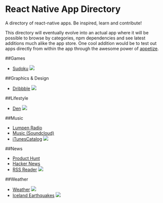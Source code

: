 # React Native App Directory
A directory of react-native apps. Be inspired, learn and contribute!

This directory will eventually evolve into an actual app where it will be possible to browse by categories, npm dependencies and see latest additions much alike the app store. One cool addition would be to test out apps directly from within the app through the awesome power of [appetize](https://appetize.io/).

##Games
- [Sudoku](https://github.com/christopherdro/react-native-sudoku) [![][phone]][Sudoku]

##Graphics & Design
- [Dribbble](https://github.com/catalinmiron/react-native-dribbble-app) [![][phone]][DribblePhone]

##Lifestyle
- [Den](https://github.com/asamiller/den) [![][phone]][Den]

##Music
- [Lumpen Radio](https://github.com/jhabdas/lumpen-radio)
- [Music (Soundcloud)](https://github.com/nhayflick/ReactNativeMusic)
- [iTunesCatalog](https://github.com/alexissan/ReactNativeWorkshop) [![][phone]][iTunesCatalog]

##News
- [Product Hunt](https://github.com/rkho/product-hunt-react-native)
- [Hacker News](https://github.com/iSimar/HackerNews-React-Native)
- [RSS Reader](https://github.com/christopherdro/react-native-rss-reader) [![][phone]][RssReaderPhone]

##Weather
- [Weather](https://github.com/shevawen/react-native-weather-app) [![][phone]][Weather]
- [Iceland Earthquakes](https://github.com/paranoida/IcelandEarthquakes) [![][phone]][IcelandEarthquakes]


[phone]: assets/phone.png
[tablet]: assets/tablet.png

[RssReaderPhone]: screens/react-native-rss-reader.gif?raw=true
[DribblePhone]: screens/react-native-dribbble-app.jpg?raw=true
[IcelandEarthquakes]: screens/IcelandEarthquakes.png?raw=true
[Weather]: screens/react-native-weather-app.png?raw=true
[iTunesCatalog]: screens/ReactNativeWorkshop.png
[Sudoku]: screens/react-native-sudoku.gif?raw=true
[Den]: screens/den.jpg?raw=true
